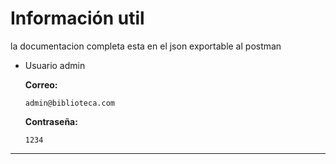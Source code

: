 # Información util

la documentacion completa esta en el json exportable al postman

* Usuario admin

    **Correo:**
    ```
    admin@biblioteca.com
    ```

    **Contraseña:**
    ```
    1234
    ```
---